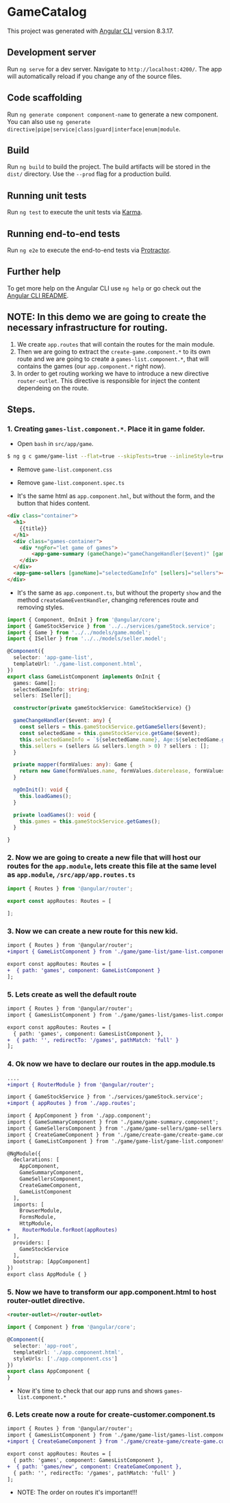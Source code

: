 # GameCatalog

This project was generated with [Angular CLI](https://github.com/angular/angular-cli) version 8.3.17.

## Development server

Run `ng serve` for a dev server. Navigate to `http://localhost:4200/`. The app will automatically reload if you change any of the source files.

## Code scaffolding

Run `ng generate component component-name` to generate a new component. You can also use `ng generate directive|pipe|service|class|guard|interface|enum|module`.

## Build

Run `ng build` to build the project. The build artifacts will be stored in the `dist/` directory. Use the `--prod` flag for a production build.

## Running unit tests

Run `ng test` to execute the unit tests via [Karma](https://karma-runner.github.io).

## Running end-to-end tests

Run `ng e2e` to execute the end-to-end tests via [Protractor](http://www.protractortest.org/).

## Further help

To get more help on the Angular CLI use `ng help` or go check out the [Angular CLI README](https://github.com/angular/angular-cli/blob/master/README.md).


## NOTE: In this demo we are going to create the necessary infrastructure for routing.

1. We create `app.routes` that will contain the routes for the main module.
2. Then we are going to extract the `create-game.component.*` to its own route and we are going to create a  `games-list.component.*`, that will contains the games (our `app.component.*` right now).
3. In order to get routing working we have to introduce a new directive `router-outlet`. This directive is responsible for inject the content dependeing on the route.

## Steps.

### 1. Creating `games-list.component.*`. Place it in game folder.

* Open `bash` in `src/app/game`.

```bash
$ ng g c game/game-list --flat=true --skipTests=true --inlineStyle=true
```
* Remove `game-list.component.css`
* Remove `game-list.component.spec.ts`

* It's the same html as `app.component.hml`, but without the form, and the button that hides content.
```html
<div class="container">
  <h1>
    {{title}}
  </h1>
  <div class="games-container">
    <div *ngFor="let game of games">
        <app-game-summary (gameChange)="gameChangeHandler($event)" [game]=game></app-game-summary>
    </div>
  </div>
  <app-game-sellers [gameName]="selectedGameInfo" [sellers]="sellers"></app-game-sellers>
</div>

```
* It's the same as `app.component.ts`, but without the property `show` and the method `createGameEventHandler`, changing references route and removing styles.
```typescript
import { Component, OnInit } from '@angular/core';
import { GameStockService } from '../../services/gameStock.service';
import { Game } from '../../models/game.model';
import { ISeller } from '../../models/seller.model';

@Component({
  selector: 'app-game-list',
  templateUrl: './game-list.component.html',
})
export class GameListComponent implements OnInit {
  games: Game[];
  selectedGameInfo: string;
  sellers: ISeller[];

  constructor(private gameStockService: GameStockService) {}

  gameChangeHandler($event: any) {
    const sellers = this.gameStockService.getGameSellers($event);
    const selectedGame = this.gameStockService.getGame($event);
    this.selectedGameInfo = `${selectedGame.name}, Age:${selectedGame.getYearsFromRelease()}`;
    this.sellers = (sellers && sellers.length > 0) ? sellers : [];
  }

  private mapper(formValues: any): Game {
    return new Game(formValues.name, formValues.daterelease, formValues.imageurl);
  }

  ngOnInit(): void {
    this.loadGames();
  }

  private loadGames(): void {
    this.games = this.gameStockService.getGames();
  }

}

```

### 2. Now we are going to create a new file that will host our routes for the `app.module`, lets create this file at the same level as `app.module`, `/src/app/app.routes.ts`

```typescript
import { Routes } from '@angular/router';

export const appRoutes: Routes = [

];
```

### 3. Now we can create a new route for this new kid.

```diff
import { Routes } from '@angular/router';
+import { GameListComponent } from './game/game-list/game-list.component';

export const appRoutes: Routes = [
+  { path: 'games', component: GameListComponent }
];
```

### 5. Lets create as well the default route

```diff
import { Routes } from '@angular/router';
import { GamesListComponent } from './game/games-list/games-list.component';

export const appRoutes: Routes = [
  { path: 'games', component: GamesListComponent },
+  { path: '', redirectTo: '/games', pathMatch: 'full' }
];

```
### 4. Ok now we have to declare our routes in the app.module.ts

```diff
....
+import { RouterModule } from '@angular/router';

import { GameStockService } from './services/gameStock.service';
+import { appRoutes } from './app.routes';

import { AppComponent } from './app.component';
import { GameSummaryComponent } from './game/game-summary.component';
import { GameSellersComponent } from './game/game-sellers/game-sellers.component';
import { CreateGameComponent } from './game/create-game/create-game.component';
import { GameListComponent } from './game/game-list/game-list.component';

@NgModule({
  declarations: [
    AppComponent,
    GameSummaryComponent,
    GameSellersComponent,
    CreateGameComponent,
    GameListComponent
  ],
  imports: [
    BrowserModule,
    FormsModule,
    HttpModule,
+    RouterModule.forRoot(appRoutes)
  ],
  providers: [
    GameStockService
  ],
  bootstrap: [AppComponent]
})
export class AppModule { }


```

### 5. Now we have to transform our app.component.html to host router-outlet directive.

```html
<router-outlet></router-outlet>
```

```typescript
import { Component } from '@angular/core';

@Component({
  selector: 'app-root',
  templateUrl: './app.component.html',
  styleUrls: ['./app.component.css']
})
export class AppComponent {
}
```

* Now it's time to check that our app runs and shows `games-list.component.*`

### 6. Lets create now a route for create-customer.component.ts

``` diff
import { Routes } from '@angular/router';
import { GamesListComponent } from './game/game-list/games-list.component';
+import { CreateGameComponent } from './game/create-game/create-game.component';

export const appRoutes: Routes = [
  { path: 'games', component: GamesListComponent },
+  { path: 'games/new', component: CreateGameComponent },
  { path: '', redirectTo: '/games', pathMatch: 'full' }
];
```
* NOTE: The order on routes it's important!!!
